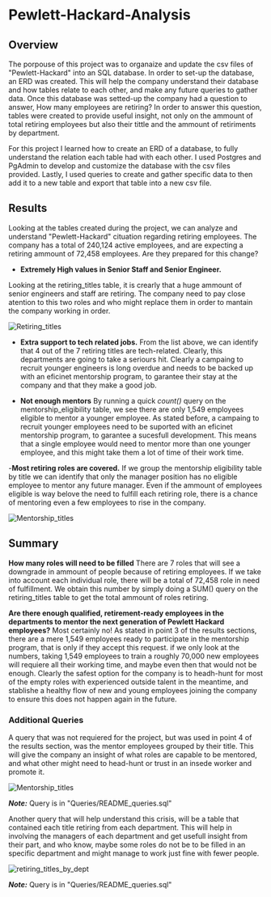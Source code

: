 # Pewlett-Hackard-Analysis

## Overview

The porpouse of this project was to organaize and update the csv files of "Pewlett-Hackard" into an SQL database. In order to set-up the database, an ERD was created. This will help the company understand their database and how tables relate to each other, and make any future queries to gather data. Once this database was setted-up the company had a question to answer, How many employees are retiring? In order to answer this question, tables were created to provide useful insight, not only on the ammount of total retiring employees but also their tittle and the ammount of retiriments by department. 

For this project I learned how to create an ERD of a database, to fully understand the relation each table had with each other. I used Postgres and PgAdmin to develop and customize the database with the csv files provided. Lastly, I used queries to create and gather specific data to then add it to a new table and export that table into a new csv file. 

## Results

Looking at the tables created during the project, we can analyze and understand "Pewlett-Hackard" cituation regarding retiring employees. The company has a total of 240,124 active employees, and are expecting a retiring ammount of 72,458 employees. Are they prepared for this change?

- **Extremely High values in Senior Staff and Senior Engineer.**

Looking at the retiring_titles table, it is crearly that a huge ammount of senior engineers and staff are retiring. The company need to pay close atention to this two roles and who might replace them in order to mantain the company working in order.

![Retiring_titles](https://user-images.githubusercontent.com/95836718/154814497-542dbe43-82dc-491e-88fa-3eed767f4196.png)

- **Extra support to tech related jobs.**
From the list above, we can identify that 4 out of the 7 retiring titles are tech-related. Clearly, this departments are going to take a seriours hit. Clearly a campaing to recruit younger engineers is long overdue and needs to be backed up with an eficinet mentorship program, to garantee their stay at the company and that they make a good job.

- **Not enough mentors**
By running a quick *count()* query on the mentorship_eligibility table, we see there are only 1,549 employees eligible to mentor a younger employee. As stated before, a campaing to recruit younger employees need to be suported with an eficinet mentorship program, to garantee a sucesfull development. This means that a single employee would need to mentor more than one younger employee, and this might take them a lot of time of their work time.

-**Most retiring roles are covered.**
If we group the mentorship eligibility table by title we can identify that only the manager position has no eligible employee to mentor any future manager. Even if the ammount of employees eligible is way belove the need to fulfill each retiring role, there is a chance of mentoring even a few employees to rise in the company.

![Mentorship_titles](https://user-images.githubusercontent.com/95836718/154815705-f68e12a6-bce6-4320-8e01-a69cc62f7405.png)

## Summary 

**How many roles will need to be filled** 
There are 7 roles that will see a downgrade in ammount of people because of retiring employees. If we take into account each individual role, there will be a total of 72,458 role in need of fulfillment. We obtain this number by simply doing a SUM() query on the retiring_titles table to get the total ammount of roles retiring.

**Are there enough qualified, retirement-ready employees in the departments to mentor the next generation of Pewlett Hackard employees?**
Most certainly no! As stated in point 3 of the results sections, there are a mere 1,549 employees ready to participate in the mentorship program, that is only if they accept this request. if we only look at the numbers, taking 1,549 employees to train a roughly 70,000 new employees will requiere all their working time, and maybe even then that would not be enough. Clearly the safest option for the company is to headh-hunt for most of the empty roles with experienced outside talent in the meantime, and stablishe a healthy flow of new and young employees joining the company to ensure this does not happen again in the future.

### Additional Queries
A query that was not requiered for the project, but was used in point 4 of the results section, was the mentor employees grouped by their title. This will give the company an insight of what roles are capable to be mentored, and what other might need to head-hunt or trust in an insede worker and promote it.

![Mentorship_titles](https://user-images.githubusercontent.com/95836718/154815705-f68e12a6-bce6-4320-8e01-a69cc62f7405.png)

***Note:*** Query is in "Queries/README_queries.sql"

Another query that will help understand this crisis, will be a table that contained each title retiring from each department. This will help in involving the managers of each department and get usefull insight from their part, and who know, maybe some roles do not be to be filled in an specific department and might manage to work just fine with fewer people.

![retiring_titles_by_dept](https://user-images.githubusercontent.com/95836718/154816807-d95d6ed4-8dde-4d3b-a7d2-97e02825385d.png)

***Note:*** Query is in "Queries/README_queries.sql"
